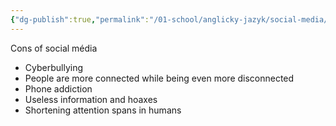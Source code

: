 ```yaml
---
{"dg-publish":true,"permalink":"/01-school/anglicky-jazyk/social-media/","tags":["year2","winterSemester","uniANJ"]}
---
```


Cons of social média
- Cyberbullying
- People are more connected while being even more disconnected
- Phone addiction
- Useless information and hoaxes
- Shortening attention spans in humans